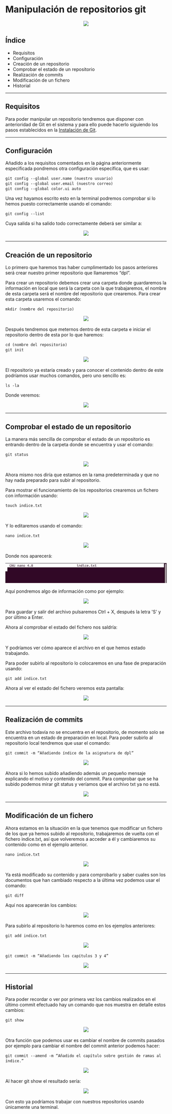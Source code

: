 ﻿# Manipulación de repositorios git

<div align="center">
    <img src="../Imágenes/Manipulación de repositorios/Portada.png"/>
</div>

## Índice

- Requisitos
- Configuración
- Creación de un repositorio
- Comprobar el estado de un repositorio
- Realización de commits
- Modificación de un fichero
- Historial

---

## Requisitos

Para poder manipular un repositorio tendremos que disponer con anterioridad de Git en el sistema y para ello puede hacerlo siguiendo los pasos establecidos en la [Instalación de Git](https://github.com/RubenGonz/Despliegues/blob/main/Git/Instalacion%20de%20Git.md).

---

## Configuración

Añadido a los requisitos comentados en la página anteriormente especificada pondremos otra configuración específica, que es usar:

```console
git config --global user.name (nuestro usuario)
git config --global user.email (nuestro correo)
git config --global color.ui auto
```

Una vez hayamos escrito esto en la terminal podremos comprobar si lo hemos puesto correctamente usando el comando:

```console
git config --list
```

Cuya salida si ha salido todo correctamente deberá ser similar a:

<div align="center">
    <img src="../Imágenes/Manipulación de repositorios/ListarConfiguracion.png"/>
</div>

---

## Creación de un repositorio

Lo primero que haremos tras haber cumplimentado los pasos anteriores será crear nuestro primer repositorio que llamaremos “dpl”.

Para crear un repositorio debemos crear una carpeta donde guardaremos la información en local que será la carpeta con la que trabajaremos, el nombre de esta carpeta será el nombre del repositorio que crearemos. Para crear esta carpeta usaremos el comando:

```console
mkdir (nombre del repositorio)
```

<div align="center">
    <img src="../Imágenes\Manipulación de repositorios\CrearDpl.png"/>
</div>

Después tendremos que meternos dentro de esta carpeta e iniciar el repositorio dentro de esta por lo que haremos:

```console
cd (nombre del repositorio)
git init
```

<div align="center">
    <img src="../Imágenes/Manipulación de repositorios/InicializarRepositorio.png"/>
</div>

El repositorio ya estaría creado y para conocer el contenido dentro de este  podríamos usar muchos comandos, pero uno sencillo es:

```console
ls -la
```

Donde veremos:

<div align="center">
    <img src="../Imágenes/Manipulación de repositorios/ListarDpl.png"/>
</div>

---

## Comprobar el estado de un repositorio

La manera más sencilla de comprobar el estado de un repositorio es entrando dentro de la carpeta donde se encuentra y usar el comando:

```console
git status
```

<div align="center">
    <img src="../Imágenes/Manipulación de repositorios/GitStatus1.png"/>
</div>

Ahora mismo nos diría que estamos en la rama predeterminada y que no hay nada preparado para subir al repositorio.

Para mostrar el funcionamiento de los repositorios crearemos un fichero con información usando:

```console
touch indice.txt
```

<div align="center">
    <img src="../Imágenes/Manipulación de repositorios/CrearIndice.png"/>
</div>

Y lo editaremos usando el comando:

```console
nano indice.txt
```

<div align="center">
    <img src="../Imágenes/Manipulación de repositorios/NanoIndice.png"/>
</div>

Donde nos aparecerá:

<div align="center">
    <img src="../Imágenes/Manipulación de repositorios/EditarIndice.png"/>
</div>

Aquí pondremos algo de información como por ejemplo:

<div align="center">
    <img src="../Imágenes/Manipulación de repositorios/ContenidoIndice1.png"/>
</div>

Para guardar y salir del archivo pulsaremos Ctrl + X, después la letra 'S' y por último a Enter.

Ahora al comprobar el estado del fichero nos saldría:

<div align="center">
    <img src="../Imágenes/Manipulación de repositorios/GitStatus2.png"/>
</div>

Y podríamos ver cómo aparece el archivo en el que hemos estado trabajando.

Para poder subirlo al repositorio lo colocaremos en una fase de preparación usando:

```console
git add indice.txt
```

Ahora al ver el estado del fichero veremos esta pantalla:

<div align="center">
    <img src="../Imágenes/Manipulación de repositorios/AniadirIndice.png"/>
</div>

--- 

## Realización de commits

Este archivo todavía no se encuentra en el repositorio, de momento solo se encuentra en un estado de preparación en local. Para poder subirlo al repositorio local tendremos que usar el comando:

```console
git commit -m “Añadiendo índice de la asignatura de dpl”
```

<div align="center">
    <img src="../Imágenes/Manipulación de repositorios/GitCommit1.png"/>
</div>

Ahora si lo hemos subido añadiendo además un pequeño mensaje explicando el motivo y contenido del commit. Para comprobar que se ha subido podemos mirar git status y veríamos que el archivo txt ya no está.

<div align="center">
    <img src="../Imágenes/Manipulación de repositorios/GitStatus3.png"/>
</div>

---

## Modificación de un fichero

Ahora estamos en la situación en la que tenemos que modificar un fichero de los que ya hemos subido al repositorio, trabajaremos de vuelta con el fichero indice.txt, así que volveremos a acceder a él y cambiaremos su contenido como en el ejemplo anterior.

```console
nano indice.txt
```

<div align="center">
    <img src="../Imágenes/Manipulación de repositorios/ModificarIndice.png"/>
</div>

Ya está modificado su contenido y para comprobarlo y saber cuales son los documentos que han cambiado respecto a la última vez podemos usar el comando:

```console
git diff
```

Aquí nos aparecerán los cambios:

<div align="center">
    <img src="../Imágenes/Manipulación de repositorios/GitDiff.png"/>
</div>

Para subirlo al repositorio lo haremos como en los ejemplos anteriores:

```console
git add indice.txt
```

<div align="center">
    <img src="../Imágenes/Manipulación de repositorios/GitAdd2.png"/>
</div>

```console
git commit -m “Añadiendo los capítulos 3 y 4”
```

<div align="center">
    <img src="../Imágenes/Manipulación de repositorios/GitCommit2.png"/>
</div>

---

## Historial

Para poder recordar o ver por primera vez los cambios realizados en el último commit efectuado hay un comando que nos muestra en detalle estos cambios:

```console
git show
```

<div align="center">
    <img src="../Imágenes/Manipulación de repositorios/GitShow.png"/>
</div>

Otra función que podemos usar es cambiar el nombre de commits pasados por ejemplo para cambiar el nombre del commit anterior podemos hacer:

```console
git commit --amend -m “Añadido el capítulo sobre gestión de ramas al índice.”
```

<div align="center">
    <img src="../Imágenes/Manipulación de repositorios/GitCommit3.png"/>
</div>

Al hacer git show el resultado sería:

<div align="center">
    <img src="../Imágenes/Manipulación de repositorios/GitShow2.png"/>
</div>

Con esto ya podríamos trabajar con nuestros repositorios usando únicamente una terminal.
